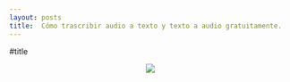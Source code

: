 ```yaml
---
layout: posts
title:  Cómo trascribir audio a texto y texto a audio gratuitamente.
---
```


#title

<p align="center"><img src="https://dirtyc00n.github.io/assets/img/texto-a-voz-overlay.png"></p>


